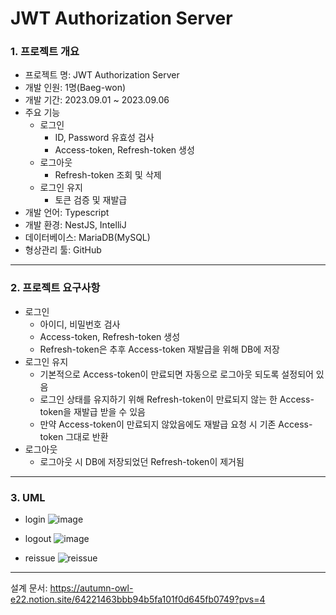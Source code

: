 # JWT Authorization Server

### 1. 프로젝트 개요
- 프로젝트 명: JWT Authorization Server
- 개발 인원: 1명(Baeg-won)
- 개발 기간: 2023.09.01 ~ 2023.09.06
- 주요 기능
  - 로그인
    - ID, Password 유효성 검사
    - Access-token, Refresh-token 생성
  - 로그아웃
    - Refresh-token 조회 및 삭제
  - 로그인 유지
    - 토큰 검증 및 재발급
- 개발 언어: Typescript
- 개발 환경: NestJS, IntelliJ
- 데이터베이스: MariaDB(MySQL)
- 형상관리 툴: GitHub

<hr>

### 2. 프로젝트 요구사항
- 로그인
  - 아이디, 비밀번호 검사
  - Access-token, Refresh-token 생성
  - Refresh-token은 추후 Access-token 재발급을 위해 DB에 저장
- 로그인 유지
  - 기본적으로 Access-token이 만료되면 자동으로 로그아웃 되도록 설정되어 있음
  - 로그인 상태를 유지하기 위해 Refresh-token이 만료되지 않는 한 Access-token을 재발급 받을 수 있음
  - 만약 Access-token이 만료되지 않았음에도 재발급 요청 시 기존 Access-token 그대로 반환
- 로그아웃
  - 로그아웃 시 DB에 저장되었던 Refresh-token이 제거됨

<hr>

### 3. UML
- login
![image](https://github.com/Baeg-won/auth-backend/assets/45421117/f83dc212-9e35-4323-9b62-3c9ef7e2c04e)

- logout
![image](https://github.com/Baeg-won/auth-backend/assets/45421117/78f97839-f3fb-4cb3-800b-2cc1343cff62)

- reissue
![reissue](https://github.com/Baeg-won/auth-backend/assets/45421117/a4fe6c9c-32bb-453c-8e15-f24bab47f1ef)

<hr>

설계 문서:
https://autumn-owl-e22.notion.site/64221463bbb94b5fa101f0d645fb0749?pvs=4
